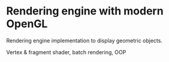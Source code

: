 ﻿# Rendering engine with modern OpenGL

 Rendering engine implementation to display geometric objects.

 Vertex & fragment shader, batch rendering, OOP

